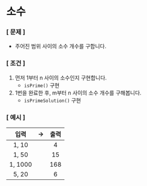 # 소수

### [ 문제 ]

- 주어진 범위 사이의 소수 개수를 구합니다.

### [ 조건 ]

1. 먼저 1부터 n 사이의 소수인지 구현합니다.
   - `isPrime()` 구현
2. 1번을 완료한 후, m부터 n 사이의 소수 개수를 구해봅니다.
    - `isPrimeSolution()` 구현

### [ 예시 ]

|   입력    | -> | 출력  |
|:-------:|----|:---:|
|  1, 10  |    |  4  |
|  1, 50  |    | 15  |
| 1, 1000 |    | 168 |
|  5, 20  |    |  6  |

